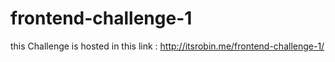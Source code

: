 # frontend-challenge-1

this Challenge is hosted in this link : http://itsrobin.me/frontend-challenge-1/

